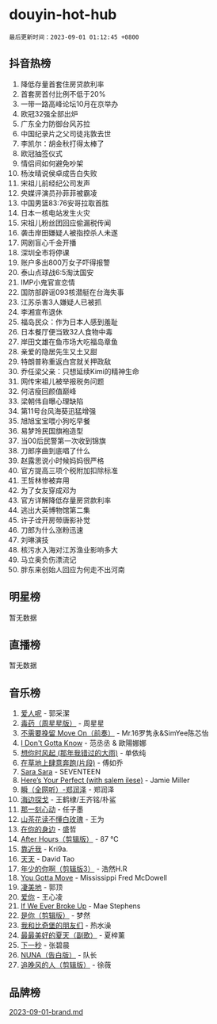 # douyin-hot-hub

`最后更新时间：2023-09-01 01:12:45 +0800`

## 抖音热榜

1. 降低存量首套住房贷款利率
1. 首套房首付比例不低于20%
1. 一带一路高峰论坛10月在京举办
1. 欧冠32强全部出炉
1. 广东全力防御台风苏拉
1. 中国纪录片之父司徒兆敦去世
1. 李凯尔：胡金秋打得太棒了
1. 欧冠抽签仪式
1. 情侣间如何避免吵架
1. 杨汝晴说侯卓成告白失败
1. 宋祖儿前经纪公司发声
1. 央媒评演员孙菲菲被霸凌
1. 中国男篮83:76安哥拉取首胜
1. 日本一核电站发生火灾
1. 宋祖儿粉丝团回应偷漏税传闻
1. 袭击岸田嫌疑人被指控杀人未遂
1. 网剧盲心千金开播
1. 深圳全市将停课
1. 账户多出800万女子吓得报警
1. 泰山点球战6:5淘汰国安
1. IMP小鬼官宣恋情
1. 国防部辟谣093核潜艇在台海失事
1. 江苏杀害3人嫌疑人已被抓
1. 李湘宣布退休
1. 福岛民众：作为日本人感到羞耻
1. 日本餐厅便当致32人食物中毒
1. 岸田文雄在鱼市场大吃福岛章鱼
1. 亲爱的隐居先生又土又甜
1. 特朗普称重返白宫就关押政敌
1. 乔任梁父亲：只想延续Kimi的精神生命
1. 网传宋祖儿被举报税务问题
1. 何洁瘦回颜值巅峰
1. 梁朝伟自曝心理缺陷
1. 第11号台风海葵迅猛增强
1. 旭旭宝宝喂小狗吃早餐
1. 易梦玲民国旗袍造型
1. 当00后民警第一次收到锦旗
1. 刀郎序曲到底唱了什么
1. 赵露思说小时候妈妈很严格
1. 官方提高三项个税附加扣除标准
1. 王哲林惨被弃用
1. 为了女友穿成邓为
1. 官方详解降低存量房贷款利率
1. 逃出大英博物馆第二集
1. 许子诠开房带唐影补觉
1. 刀郎为什么涨粉迅速
1. 刘琳演技
1. 核污水入海对江苏渔业影响多大
1. 马立奥负伤漂流记
1. 胖东来创始人回应为何走不出河南

## 明星榜

暂无数据

## 直播榜

暂无数据

## 音乐榜

1. [爱人呢](https://sf6-cdn-tos.douyinstatic.com/obj/tos-cn-ve-2774/2041dc10f3c442f1992b439a00eaf2ba) - 郭采潔
1. [毒药（周星星版）](https://sf6-cdn-tos.douyinstatic.com/obj/tos-cn-ve-2774/oAXunb2JtDTQMcBfaEkg8Be5IhZQCmGByB0V33) - 周星星
1. [不需要挽留 Move On（前奏）](https://sf6-cdn-tos.douyinstatic.com/obj/tos-cn-ve-2774/ooCBhgCCkF4nExzQL9WZSUbitfA8IsDkgQIYhe) - Mr.16罗隽永&SimYee陈芯怡
1. [I Don't Gotta Know](https://sf3-cdn-tos.douyinstatic.com/obj/tos-cn-ve-2774/o8nCfgMGwCsAvgDe5bzzaDQDFf6ksAUxrlFC8J) - 范丞丞 & 歐陽娜娜
1. [想你时风起 (那年我错过的大雨)](https://sf3-cdn-tos.douyinstatic.com/obj/tos-cn-ve-2774/ooR7G8ftDMzIgnxa0HbReM4CZ74qknQABLtHB1) - 单依纯
1. [在草地上肆意奔跑(片段)](https://sf3-cdn-tos.douyinstatic.com/obj/tos-cn-ve-2774/8831d494742f45dabdfa8adb8b817259) - 傅如乔
1. [Sara Sara](https://sf3-cdn-tos.douyinstatic.com/obj/tos-cn-ve-2774/oAceDXU2gVHZCQFrkrYmX8e5tUBxQPb6Bmd2nF) - SEVENTEEN
1. [Here’s Your Perfect (with salem ilese)](https://sf3-cdn-tos.douyinstatic.com/obj/tos-cn-ve-2774/076b1576c6c546598f803fe53da388a7) - Jamie Miller
1. [瞬（全网听）-郑润泽](https://sf6-cdn-tos.douyinstatic.com/obj/tos-cn-ve-2774/o4Vb9eJZClCZTnRQYy0BRSeHGrDtrkrQgIBvQt) - 郑润泽
1. [海边探戈](https://sf3-cdn-tos.douyinstatic.com/obj/tos-cn-ve-2774/os9gE0VQCGqt6VQkZDyBBYvfSDY0QFe3vVmubn) - 王鹤棣/王齐铭/朴鲨
1. [那一刻心动](https://sf6-cdn-tos.douyinstatic.com/obj/tos-cn-ve-2774/4c0ed00133e3439592b4741c72acc6f3) - 任子墨
1. [山茶花读不懂白玫瑰](https://sf6-cdn-tos.douyinstatic.com/obj/tos-cn-ve-2774/osfn8B7DktrRHEPJgPCfDbw7QDQEkwC16BxZg9) - 王为
1. [在你的身边](https://sf3-cdn-tos.douyinstatic.com/obj/tos-cn-ve-2774/9dce2ee6c9f84c17a6d68458730d7ae8) - 盛哲
1. [After Hours（剪辑版）](https://sf3-cdn-tos.douyinstatic.com/obj/tos-cn-ve-2774/owgWztApWhImMFMpyEyQfAIyIusRBioqSgWk7T) - 87 ℃
1. [靠近我](https://sf3-cdn-tos.douyinstatic.com/obj/tos-cn-ve-2774/oMGCfQ3FZdrziXO1QC8zgfNXawBf91hGAIvUrY) - Kri9a.
1. [天天](https://sf6-cdn-tos.douyinstatic.com/obj/tos-cn-ve-2774/6b075c4856e34a60a1ef022c4a80dec5) - David Tao
1. [年少的你啊（剪辑版3）](https://sf3-cdn-tos.douyinstatic.com/obj/tos-cn-ve-2774/oo2vDGhzyAtN1QLfh5k1iBIpWAv2NOZQysM5tK) - 浩然H.R
1. [You Gotta Move](https://sf6-cdn-tos.douyinstatic.com/obj/tos-cn-ve-2774/a2b672af67514106b25cdfd6f1a8aad2) - Mississippi Fred McDowell
1. [凄美地](https://sf6-cdn-tos.douyinstatic.com/obj/tos-cn-ve-2774/oshF4RgFMhmTSa4jCaHNUXI0NetFtBBQBzBZdf) - 郭顶
1. [爱你](https://sf3-cdn-tos.douyinstatic.com/obj/tos-cn-ve-2774/738d8b240f1e4519b44cf31c84e02e24) - 王心凌
1. [If We Ever Broke Up](https://sf3-cdn-tos.douyinstatic.com/obj/tos-cn-ve-2774/o8onj5HDk0ImtBmO0URBfeyCDXQJMYkQ1gb8Zy) - Mae Stephens
1. [是你（剪辑版）](https://sf6-cdn-tos.douyinstatic.com/obj/tos-cn-ve-2774/46019dae783c4c969944217fe1cfafc4) - 梦然
1. [我和比奇堡的朋友们](https://sf3-cdn-tos.douyinstatic.com/obj/tos-cn-ve-2774/f0505db981ea4a6d91453a15924a82aa) - 热水澡
1. [最最美好的夏天（副歌）](https://sf6-cdn-tos.douyinstatic.com/obj/tos-cn-ve-2774/o4FMghDLZkPIkCutdrsXlbTHcaZztBfeCp9AFS) - 夏梓薰
1. [下一秒](https://sf3-cdn-tos.douyinstatic.com/obj/tos-cn-ve-2774/16eedda97153423db2501ff6373be86a) - 张碧晨
1. [NUNA（告白版）](https://sf6-cdn-tos.douyinstatic.com/obj/tos-cn-ve-2774/a65828cbd8ce41a78a430a58b49f4feb) - 队长
1. [追晚风的人（剪辑版）](https://sf6-cdn-tos.douyinstatic.com/obj/tos-cn-ve-2774/560835060af84ac29cd5c12e2a98f7eb) - 徐薇

## 品牌榜

[2023-09-01-brand.md](2023-09-01-brand.md)
